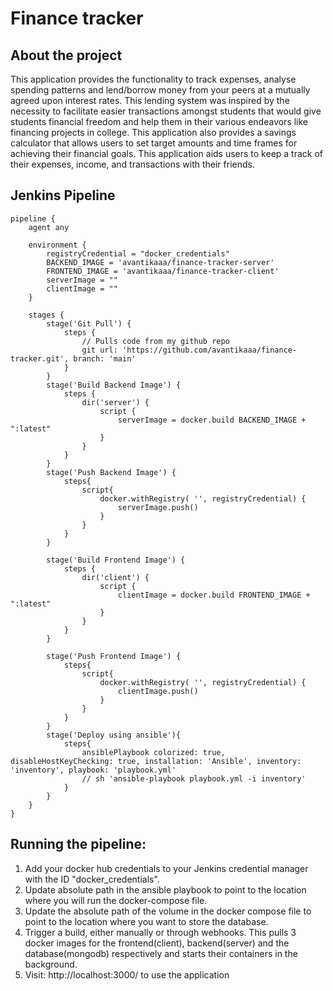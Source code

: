 # Finance tracker
## About the project
This application provides the functionality to track expenses, analyse spending patterns and lend/borrow money from your peers at a mutually agreed upon interest rates. This lending system was inspired by the necessity to facilitate easier transactions amongst students that would give students financial freedom and help them in their various endeavors like financing projects in college. This application also provides a savings calculator that allows users to set target amounts and time frames for achieving their financial goals. This application aids users to keep a track of their expenses, income, and transactions with their friends.

## Jenkins Pipeline
```
pipeline {
    agent any
    
    environment {
        registryCredential = "docker_credentials"
        BACKEND_IMAGE = 'avantikaaa/finance-tracker-server'
        FRONTEND_IMAGE = 'avantikaaa/finance-tracker-client'
        serverImage = ""
        clientImage = ""
    }
    
    stages {
        stage('Git Pull') {
            steps {
                // Pulls code from my github repo
                git url: 'https://github.com/avantikaaa/finance-tracker.git', branch: 'main'
            }
        }
        stage('Build Backend Image') {
            steps {
                dir('server') {
                    script {
                        serverImage = docker.build BACKEND_IMAGE + ":latest"
                    }    
                }
            }
        }
        stage('Push Backend Image') {
            steps{
                script{
                    docker.withRegistry( '', registryCredential) {
                        serverImage.push()
                    }  
                }
            }
        }
        
        stage('Build Frontend Image') {
            steps {
                dir('client') {
                    script {
                        clientImage = docker.build FRONTEND_IMAGE + ":latest"
                    }    
                }
            }
        }
        
        stage('Push Frontend Image') {
            steps{
                script{
                    docker.withRegistry( '', registryCredential) {
                        clientImage.push()
                    }
                }
            }
        }
        stage('Deploy using ansible'){
            steps{
                ansiblePlaybook colorized: true, disableHostKeyChecking: true, installation: 'Ansible', inventory: 'inventory', playbook: 'playbook.yml'
                // sh 'ansible-playbook playbook.yml -i inventory'
            }
        }
    }
}
```

## Running the pipeline:
1. Add your docker hub credentials to your Jenkins credential manager with the ID "docker_credentials".
2. Update absolute path in the ansible playbook to point to the location where you will run the docker-compose file.
3. Update the absolute path of the volume in the docker compose file to point to the location where you want to store the database.
4. Trigger a build, either manually or through webhooks. This pulls 3 docker images for the frontend(client), backend(server) and the database(mongodb) respectively and starts their containers in the background.
5. Visit: http://localhost:3000/ to use the application